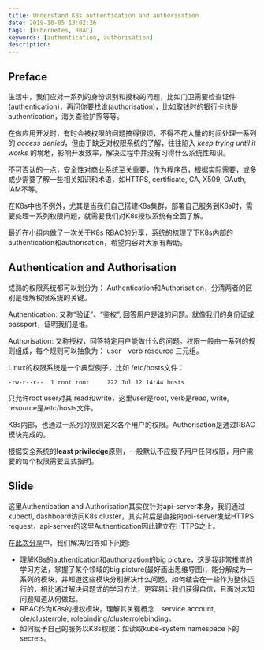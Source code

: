 ```yaml
---
title: Understand K8s authentication and authorisation
date: 2019-10-05 13:02:26
tags: [kubernetes, RBAC]
keywords: [authentication, authorisation]
description:
---
```



## Preface

生活中，我们应对一系列的身份识别和授权的问题，比如门卫需要检查证件(authentication)，再问你要找谁(authorisation)，比如取钱时的银行卡也是authentication，海关查验护照等等。

在做应用开发时，有时会被权限的问题搞得很烦，不得不花大量的时间处理一系列的 _access denied_，但由于缺乏对权限系统的了解，往往陷入 _keep trying until it works_ 的境地，影响开发效率，解决过程中并没有习得什么系统性知识。  

不可否认的一点，安全性对商业系统至关重要，作为程序员，根据实际需要，或多或少需要了解一些相关知识和术语，如HTTPS, certificate, CA, X509, OAuth, IAM不等。

在K8s中也不例外，尤其是当我们自己搭建K8s集群，部署自己服务到K8s时，需要处理一系列权限问题，就需要我们对K8s授权系统有全面了解。

最近在小组内做了一次关于K8s RBAC的分享，系统的梳理了下K8s内部的authentication和authorisation，希望内容对大家有帮助。

<!-- more -->

## Authentication and Authorisation

成熟的权限系统都可以划分为： Authentication和Authorisation，分清两者的区别是理解权限系统的关键。

Authentication: 又称“验证”、“鉴权”, 回答用户是谁的问题。就像我们的身份证或passport，证明我们是谁。  


Authorisation: 又称授权，回答特定用户能做什么的问题。权限一般由一系列的规则组成，每个规则可以抽象为： user　verb resource 三元组。

Linux的权限系统是一个典型例子，比如 /etc/hosts文件：

```
-rw-r--r--  1 root root     222 Jul 12 14:44 hosts
```

只允许root user对其 read和write，这里user是root, verb是read, write, resource是/etc/hosts文件。

K8s内部，也通过一系列的规则定义各个用户的权限。Authorisation是通过RBAC模块完成的。

根据安全系统的**least priviledge**原则，一般默认不应授予用户任何权限，用户需要的每个权限需要显式指明。

## Slide

这里Authentication and Authorisation其实仅针对api-server本身，我们通过kubectl, dashboard访问K8s cluster，其实背后是直接向api-server发起HTTPS request，api-server的这里Authentication因此建立在HTTPS之上。

在[此次分享](https://go-talks.appspot.com/github.com/eliteGoblin/Notes/cs/presentations/topics/Kubernetes_RBAC/slide/main.slide#1)中，我们解决/回答如下问题:  

*  理解K8s的authentication和authorization的big picture，这是我非常推崇的学习方法，掌握了某个领域的big picture(最好画出思维导图)，能分解成为一系列的模块，并知道这些模块分别解决什么问题，如何结合在一些作为整体运行的，相比通过解决问题式的学习方法，更容易让我们获得自信，且面对未知问题知道从何做起。
*  RBAC作为K8s的授权模块，理解其关键概念：service account, ole/clusterrole, rolebinding/clusterrolebinding。
*  如何赋予自己的服务以K8s权限：如读取kube-system namespace下的secrets。


